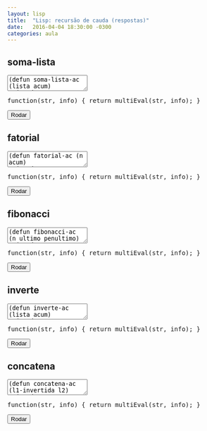 ```yaml
---
layout: lisp
title:  "Lisp: recursão de cauda (respostas)"
date:   2016-04-04 18:30:00 -0300
categories: aula
---
```


<script type="text/javascript">
    simplesEval = simplesEvalLisp;
    multiEval = multiEvalLisp;
    window.codeMirrorLanguage = "commonlisp";
</script>

## soma-lista

<div class="lesson">
<textarea class="code">
(defun soma-lista-ac (lista acum)
  (cond
    ((null lista) acum)
    (t (soma-lista-ac (cdr lista) (+ acum (car lista))))))
(defun soma-lista (lista)
  (soma-lista-ac lista 0))
;
(print (soma-lista '()))
(print (soma-lista '(5)))
(print (soma-lista '(1 2 3)))
</textarea>
<div class="output"></div>
<div class="output"></div>
<pre class="verifier">function(str, info) { return multiEval(str, info); }</pre>
<button class="go">Rodar</button>
</div>

## fatorial

<div class="lesson">
<textarea class="code">
(defun fatorial-ac (n acum)
  (cond
    ((<= n 1) acum)
    (t (fatorial-ac (- n 1) (* n acum)))))
(defun fatorial (n)
  (fatorial-ac n 1))
;
(print (fatorial 0))
(print (fatorial 1))
(print (fatorial 2))
(print (fatorial 3))
(print (fatorial 4))
(print (fatorial 5))
</textarea>
<div class="output"></div>
<div class="output"></div>
<pre class="verifier">function(str, info) { return multiEval(str, info); }</pre>
<button class="go">Rodar</button>
</div>

## fibonacci

<div class="lesson">
<textarea class="code">
(defun fibonacci-ac (n ultimo penultimo)
  (cond
    ((<= n 1) ultimo)
    (t (fibonacci-ac (- n 1) (+ penultimo ultimo) ultimo))))
(defun fibonacci (n)
  (fibonacci-ac n 1 0))
;
(print (fibonacci 1))
(print (fibonacci 2))
(print (fibonacci 3))
(print (fibonacci 4))
(print (fibonacci 5))
(print (fibonacci 6))
</textarea>
<div class="output"></div>
<div class="output"></div>
<pre class="verifier">function(str, info) { return multiEval(str, info); }</pre>
<button class="go">Rodar</button>
</div>

## inverte

<div class="lesson">
<textarea class="code">
(defun inverte-ac (lista acum)
  (cond
    ((null lista) acum)
    (t (inverte-ac (cdr lista) (cons (car lista) acum)))))
(defun inverte (lista)
  (inverte-ac lista '()))
;
(print (inverte '()))
(print (inverte '(1)))
(print (inverte '(1 2)))
(print (inverte '(1 2 3)))
(print (inverte '(1 2 3 4)))
</textarea>
<div class="output"></div>
<div class="output"></div>
<pre class="verifier">function(str, info) { return multiEval(str, info); }</pre>
<button class="go">Rodar</button>
</div>

## concatena

<div class="lesson">
<textarea class="code">
(defun concatena-ac (l1-invertida l2)
  (cond
    ((null l1-invertida) l2)
    (t (concatena-ac (cdr l1-invertida) (cons (car l1-invertida) l2)))))
(defun concatena (l1 l2)
  (concatena-ac (inverte l1) l2))
;
(print (concatena '() '()))
(print (concatena '() '(1)))
(print (concatena '(1) '()))
(print (concatena '(1 2 3) '()))
(print (concatena '() '(1 2 3)))
(print (concatena '(1 2 3) '(4 5 6)))
</textarea>
<div class="output"></div>
<div class="output"></div>
<pre class="verifier">function(str, info) { return multiEval(str, info); }</pre>
<button class="go">Rodar</button>
</div>
